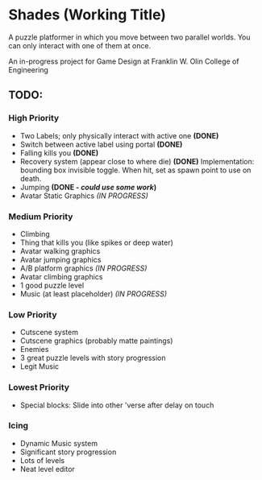 # Shades (Working Title)
A puzzle platformer in which you move between two parallel worlds. You can only interact with one of them at once.

An in-progress project for Game Design at Franklin W. Olin College of Engineering

## TODO:
### High Priority
* Two Labels; only physically interact with active one **(DONE)**
* Switch between active label using portal **(DONE)**
* Falling kills you **(DONE)**
* Recovery system (appear close to where die) **(DONE)**
    Implementation: bounding box invisible toggle. When hit, set as spawn point to use on death.
* Jumping **(DONE - *could use some work*)**
* Avatar Static Graphics *(IN PROGRESS)*

### Medium Priority
* Climbing
* Thing that kills you (like spikes or deep water)
* Avatar walking graphics
* Avatar jumping graphics
* A/B platform graphics *(IN PROGRESS)*
* Avatar climbing graphics
* 1 good puzzle level
* Music (at least placeholder) *(IN PROGRESS)*

### Low Priority
* Cutscene system
* Cutscene graphics (probably matte paintings)
* Enemies
* 3 great puzzle levels with story progression
* Legit Music

### Lowest Priority
* Special blocks:
    Slide into other 'verse after delay on touch

### Icing
* Dynamic Music system
* Significant story progression
* Lots of levels
* Neat level editor